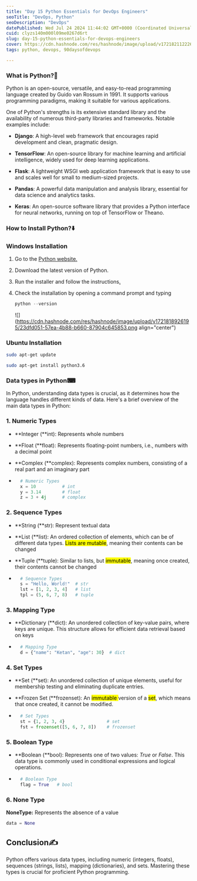 ```yaml
---
title: "Day 15 Python Essentials for DevOps Engineers"
seoTitle: "DevOps, Python"
seoDescription: "DevOps"
datePublished: Wed Jul 24 2024 11:44:02 GMT+0000 (Coordinated Universal Time)
cuid: clyzs140m000l09me0267d6rt
slug: day-15-python-essentials-for-devops-engineers
cover: https://cdn.hashnode.com/res/hashnode/image/upload/v1721821122261/e94b9f49-7679-4658-b034-28897c16dde6.png
tags: python, devops, 90daysofdevops

---
```


### What is Python?🐉

Python is an open-source, versatile, and easy-to-read programming language created by Guido van Rossum in 1991. It supports various programming paradigms, making it suitable for various applications.

One of Python's strengths is its extensive standard library and the availability of numerous third-party libraries and frameworks. Notable examples include:

* **Django**: A high-level web framework that encourages rapid development and clean, pragmatic design.
    
* **TensorFlow**: An open-source library for machine learning and artificial intelligence, widely used for deep learning applications.
    
* **Flask**: A lightweight WSGI web application framework that is easy to use and scales well for small to medium-sized projects.
    
* **Pandas**: A powerful data manipulation and analysis library, essential for data science and analytics tasks.
    
* **Keras**: An open-source software library that provides a Python interface for neural networks, running on top of TensorFlow or Theano.
    

### How to Install Python?⬇️

### Windows Installation

1. Go to the [Python web](https://www.python.org/downloads/)[site.](https://www.python.org/downloads/)
    
2. Download the latest version of Python.
    
3. Run the installer and follow the instructions[.](https://www.python.org/downloads/)
    
4. Check the installation by opening a command prompt and typing
    
    ```python
    python --version
    ```
    
    ![](https://cdn.hashnode.com/res/hashnode/image/upload/v1721818926195/23dfd051-57ea-4b88-b660-87904c645853.png align="center")
    

### Ubuntu Installation

```bash
sudo apt-get update

sudo apt-get install python3.6
```

### Data types in Python⌨

In Python, understanding data types is crucial, as it determines how the language handles different kinds of data. Here's a brief overview of the main data types in Python:

### 1\. **Numeric Types**

* **Integer (**int): Represents whole numbers
    
* **Float (**float): Represents floating-point numbers, i.e., numbers with a decimal point
    
* **Complex (**complex): Represents complex numbers, consisting of a real part and an imaginary part
    
* ```python
    # Numeric Types
    x = 10          # int
    y = 3.14        # float
    z = 3 + 4j      # complex
    ```
    

### 2\. **Sequence Types**

* **String (**str): Represent textual data
    
* **List (**list): An ordered collection of elements, which can be of different data types. <mark> Lists are mutable</mark>, meaning their contents can be changed
    
* **Tuple (**tuple): Similar to lists, but <mark>immutable</mark>, meaning once created, their contents cannot be changed
    
* ```python
    # Sequence Types
    s = "Hello, World!"  # str
    lst = [1, 2, 3, 4]   # list
    tpl = (5, 6, 7, 8)   # tuple
    ```
    

### 3\. **Mapping Type**

* **Dictionary (**dict): An unordered collection of key-value pairs, where keys are unique. This structure allows for efficient data retrieval based on keys
    
* ```python
    # Mapping Type
    d = {"name": "Ketan", "age": 30}  # dict
    ```
    

### 4\. **Set Types**

* **Set (**set): An unordered collection of unique elements, useful for membership testing and eliminating duplicate entries.
    
* **Frozen Set (**frozenset): An <mark> immutable </mark> version of a <mark>set</mark>, which means that once created, it cannot be modified.
    
* ```python
    # Set Types
    st = {1, 2, 3, 4}                # set
    fst = frozenset([5, 6, 7, 8])    # frozenset
    ```
    

### 5\. **Boolean Type**

* **Boolean (**bool): Represents one of two values: *True* or *False*. This data type is commonly used in conditional expressions and logical operations.
    
* ```python
    # Boolean Type
    flag = True   # bool
    ```
    

### 6\. **None Type**

**NoneType:** Represents the absence of a value

```python
data = None
```

## Conclusion✍

Python offers various data types, including numeric (integers, floats), sequences (strings, lists), mapping (dictionaries), and sets. Mastering these types is crucial for proficient Python programming.